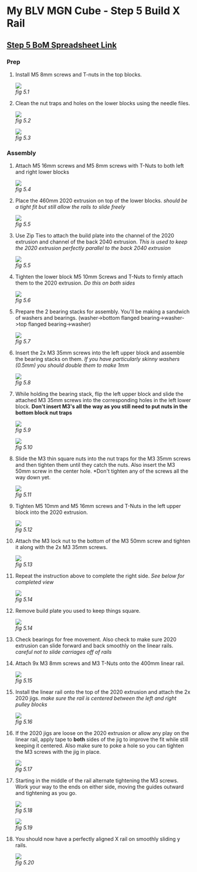 # My BLV MGN Cube - Step 5 Build X Rail

## [Step 5 BoM Spreadsheet Link](https://docs.google.com/spreadsheets/d/e/2PACX-1vTVx7BvB3V7CozF2l4eWkNntWrHSjOawmrsi_bRSVxQLIGVlfZTYEGp8a6fHpENV6hV2cn9PrDLHHl0/pubhtml?gid=1759681814&single=true)

### Prep
1. Install M5 8mm screws and T-nuts in the top blocks.

    ![](img/05-NutsInTops.jpeg)\
    *fig 5.1*

2. Clean the nut traps and holes on the lower blocks using the needle files.

    ![](img/05-CleanoutNutTraps.jpeg)\
    *fig 5.2*

    ![](img/05-FileLowerBlockHoles.jpeg)\
    *fig 5.3*

### Assembly

1. Attach M5 16mm screws and M5 8mm screws with T-Nuts to both left and right lower blocks

    ![](img/05-AttachLowerBlockNuts.jpeg)\
    *fig 5.4*

2. Place the 460mm 2020 extrusion on top of the lower blocks. *should be a tight fit but still allow the rails to slide freely*

    ![](img/05-attachXBar.jpeg)\
    *fig 5.5*

3. Use Zip Ties to attach the build plate into the channel of the 2020 extrusion and channel of the back 2040 extrusion. *This is used to keep the 2020 extrusion perfectly parallel to the back 2040 extrusion*

    ![](img/05-ziptieBuildPlate.jpeg)\
    *fig 5.5*

4. Tighten the lower block M5 10mm Screws and T-Nuts to firmly attach them to the 2020 extrusion. *Do this on both sides*

    ![](img/05-TightenLowerBlocks.jpeg)\
    *fig 5.6*

5. Prepare the 2 bearing stacks for assembly. You'll be making a sandwich of washers and bearings. (washer->bottom flanged bearing->washer->top flanged bearing->washer)

    ![](img/all-BearingStack.jpeg)\
    *fig 5.7*

6. Insert the 2x M3 35mm screws into the left upper block and assemble the bearing stacks on them. *If you have particularly skinny washers (0.5mm) you should double them to make 1mm*

    ![](img/05-TopBlockBearingStacks.jpeg)\
    *fig 5.8*

7. While holding the bearing stack, flip the left upper block and slide the attached M3 35mm screws into the corresponding holes in the left lower block. **Don't insert M3's all the way as you still need to put nuts in the bottom block nut traps**

    ![](img/05-HoldingBearingStacks.jpeg)\
    *fig 5.9*

    ![](img/05-InstallUpperBlock.jpeg)\
    *fig 5.10*

8. Slide the M3 thin square nuts into the nut traps for the M3 35mm screws and then tighten them until they catch the nuts. Also insert the M3 50mm screw in the center hole. *Don't tighten any of the screws all the way down yet.

    ![](img/05-NutsInTraps.jpeg)\
    *fig 5.11*

9. Tighten M5 10mm and M5 16mm screws and T-Nuts in the left upper block into the 2020 extrusion.

    ![](img/05-TightenM5.jpeg)\
    *fig 5.12*

10. Attach the M3 lock nut to the bottom of the M3 50mm screw and tighten it along with the 2x M3 35mm screws.

    ![](img/05-LowerBlockLockNut.jpeg)\
    *fig 5.13*

13. Repeat the instruction above to complete the right side. *See below for completed view*

    ![](img/05-FinishedLRBlocks.jpeg)\
    *fig 5.14*

14. Remove build plate you used to keep things square.

    ![](img/05-LRBlocksDone.jpeg)\
    *fig 5.14*

15. Check bearings for free movement. Also check to make sure 2020 extrusion can slide forward and back smoothly on the linear rails. *careful not to slide carriages off of rails*

16. Attach 9x M3 8mm screws and M3 T-Nuts onto the 400mm linear rail.

    ![](img/05-LinRailNuts.jpeg)\
    *fig 5.15*

17. Install the linear rail onto the top of the 2020 extrusion and attach the 2x 2020 jigs. *make sure the rail is centered between the left and right pulley blocks*

    ![](img/05-linearRailOnX.jpeg)\
    *fig 5.16*

18. If the 2020 jigs are loose on the 2020 extrusion or allow any play on the linear rail, apply tape to **both** sides of the jig to improve the fit while still keeping it centered. Also make sure to poke a hole so you can tighten the M3 screws with the jig in place.

    ![](img/05-TapeJig2.jpeg)\
    *fig 5.17*

19. Starting in the middle of the rail alternate tightening the M3 screws. Work your way to the ends on either side, moving the guides outward and tightening as you go.

    ![](img/05-TightenXrail.jpeg)\
    *fig 5.18*

    ![](img/05-XRailTightenOrder.jpeg)\
    *fig 5.19*

20. You should now have a perfectly aligned X rail on smoothly sliding y rails.

    ![](img/05-FinalXRail.jpeg)\
    *fig 5.20*




